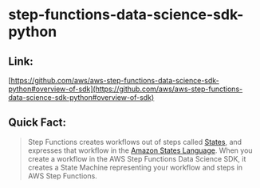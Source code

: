 # step-functions-data-science-sdk-python

## Link:

[https://github.com/aws/aws-step-functions-data-science-sdk-python#overview-of-sdk](https://github.com/aws/aws-step-functions-data-science-sdk-python#overview-of-sdk)

## Quick Fact:

> Step Functions creates workflows out of steps called [States](https://docs.aws.amazon.com/step-functions/latest/dg/concepts-states.html), and expresses that workflow in the [Amazon States Language](https://docs.aws.amazon.com/step-functions/latest/dg/concepts-amazon-states-language.html). 
When you create a workflow in the AWS Step Functions Data Science SDK, it creates a State Machine representing your workflow and steps in AWS Step Functions.
>